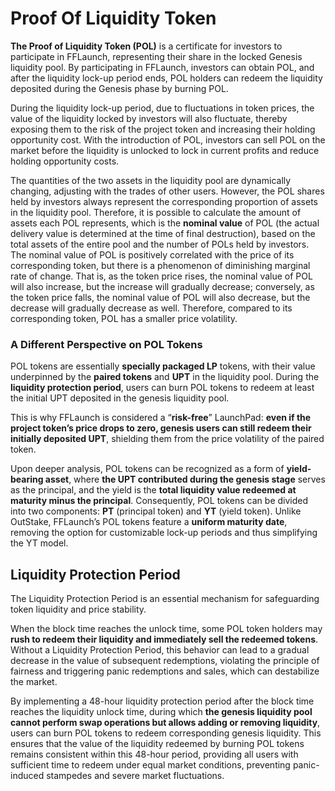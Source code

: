 # Proof Of Liquidity Token

**The Proof of Liquidity Token (POL)** is a certificate for investors to participate in FFLaunch, representing their share in the locked Genesis liquidity pool. By participating in FFLaunch, investors can obtain POL, and after the liquidity lock-up period ends, POL holders can redeem the liquidity deposited during the Genesis phase by burning POL.

During the liquidity lock-up period, due to fluctuations in token prices, the value of the liquidity locked by investors will also fluctuate, thereby exposing them to the risk of the project token and increasing their holding opportunity cost. With the introduction of POL, investors can sell POL on the market before the liquidity is unlocked to lock in current profits and reduce holding opportunity costs.

The quantities of the two assets in the liquidity pool are dynamically changing, adjusting with the trades of other users. However, the POL shares held by investors always represent the corresponding proportion of assets in the liquidity pool. Therefore, it is possible to calculate the amount of assets each POL represents, which is the **nominal value** of POL (the actual delivery value is determined at the time of final destruction), based on the total assets of the entire pool and the number of POLs held by investors. The nominal value of POL is positively correlated with the price of its corresponding token, but there is a phenomenon of diminishing marginal rate of change. That is, as the token price rises, the nominal value of POL will also increase, but the increase will gradually decrease; conversely, as the token price falls, the nominal value of POL will also decrease, but the decrease will gradually decrease as well. Therefore, compared to its corresponding token, POL has a smaller price volatility.

### **A Different Perspective on POL Tokens**

POL tokens are essentially **specially packaged LP** tokens, with their value underpinned by the **paired tokens** and **UPT** in the liquidity pool. During the **liquidity protection period**, users can burn POL tokens to redeem at least the initial UPT deposited in the genesis liquidity pool.

This is why FFLaunch is considered a “**risk-free**” LaunchPad: **even if the project token’s price drops to zero, genesis users can still redeem their initially deposited UPT**, shielding them from the price volatility of the paired token.

Upon deeper analysis, POL tokens can be recognized as a form of **yield-bearing asset**, where **the UPT contributed during the genesis stage** serves as the principal, and the yield is the **total liquidity value redeemed at maturity minus the principal**. Consequently, POL tokens can be divided into two components: **PT** (principal token) and **YT** (yield token). Unlike OutStake, FFLaunch’s POL tokens feature a **uniform maturity date**, removing the option for customizable lock-up periods and thus simplifying the YT model.

## Liquidity Protection Period

The Liquidity Protection Period is an essential mechanism for safeguarding token liquidity and price stability.

When the block time reaches the unlock time, some POL token holders may **rush to redeem their liquidity and immediately sell the redeemed tokens**. Without a Liquidity Protection Period, this behavior can lead to a gradual decrease in the value of subsequent redemptions, violating the principle of fairness and triggering panic redemptions and sales, which can destabilize the market.

By implementing a 48-hour liquidity protection period after the block time reaches the liquidity unlock time, during which **the genesis liquidity pool cannot perform swap operations but allows adding or removing liquidity**, users can burn POL tokens to redeem corresponding genesis liquidity. This ensures that the value of the liquidity redeemed by burning POL tokens remains consistent within this 48-hour period, providing all users with sufficient time to redeem under equal market conditions, preventing panic-induced stampedes and severe market fluctuations.
